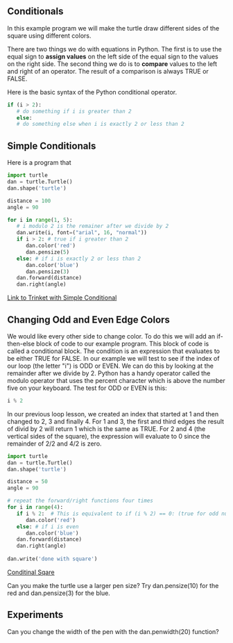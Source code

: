 ## Conditionals

In this example program we will make the turtle draw
different sides of the square using different colors.

There are two things we do with equations in Python.  The first is to use the equal sign to **assign values** on the left side of the equal sign to the values on the right side.  The second thing we do is to **compare** values to the left and right of an operator.  The result of a comparison is always TRUE or FALSE.

Here is the basic syntax of the Python conditional operator.

```py
if (i > 2):
   # do something if i is greater than 2
   else:
   # do something else when i is exactly 2 or less than 2
```

## Simple Conditionals
Here is a program that 

```py
import turtle
dan = turtle.Turtle()
dan.shape('turtle')

distance = 100
angle = 90

for i in range(1, 5):
   # i modulo 2 is the remainer after we divide by 2
   dan.write(i, font=("arial", 16, "normal"))
   if i > 2: # true if i greater than 2
      dan.color('red')
      dan.pensize(5)
   else: # if i is exactly 2 or less than 2
      dan.color('blue')
      dan.pensize(3)
   dan.forward(distance)
   dan.right(angle)
```

[Link to Trinket with Simple Conditional](https://trinket.io/python/db5978a312)

## Changing Odd and Even Edge Colors
We would like every other side to change color.  To do this we will add an if-then-else block of code to our example program.  This block of code is called a conditional block.  The condition is an expression that evaluates to be either TRUE for FALSE.  In our example we will test to see if the index of our loop (the letter "i") is ODD or EVEN.  We can do this by looking at the remainder after we divide by 2.  Python has a handy operator called the modulo operator that uses the percent character which is above the number five on your keyboard.  The test for ODD or EVEN is this:

```py
i % 2
```

In our previous loop lesson, we created an index that started at 1 and then changed to 2, 3 and finally 4.  For 1 and 3, the first and third edges the result of divid by 2 will return 1 which is the same as TRUE.  For 2 and 4 (the vertical sides of the square), the expression will evaluate to 0 since the remainder of 2/2 and 4/2 is zero. 

```py
import turtle
dan = turtle.Turtle()
dan.shape('turtle')

distance = 50
angle = 90

# repeat the forward/right functions four times
for i in range(4):
   if i % 2:  # This is equivalent to if (i % 2) == 0: (true for odd numbers)
      dan.color('red')
   else: # if i is even
      dan.color('blue')
   dan.forward(distance)
   dan.right(angle)
   
dan.write('done with square')
```

[Conditinal Sqare](https://trinket.io/library/trinkets/5b18dc55c6)

Can you make the turtle use a larger pen size?  Try dan.pensize(10) for the red and dan.pensize(3) for the blue.

## Experiments
Can you change the width of the pen with the dan.penwidth(20) function?
